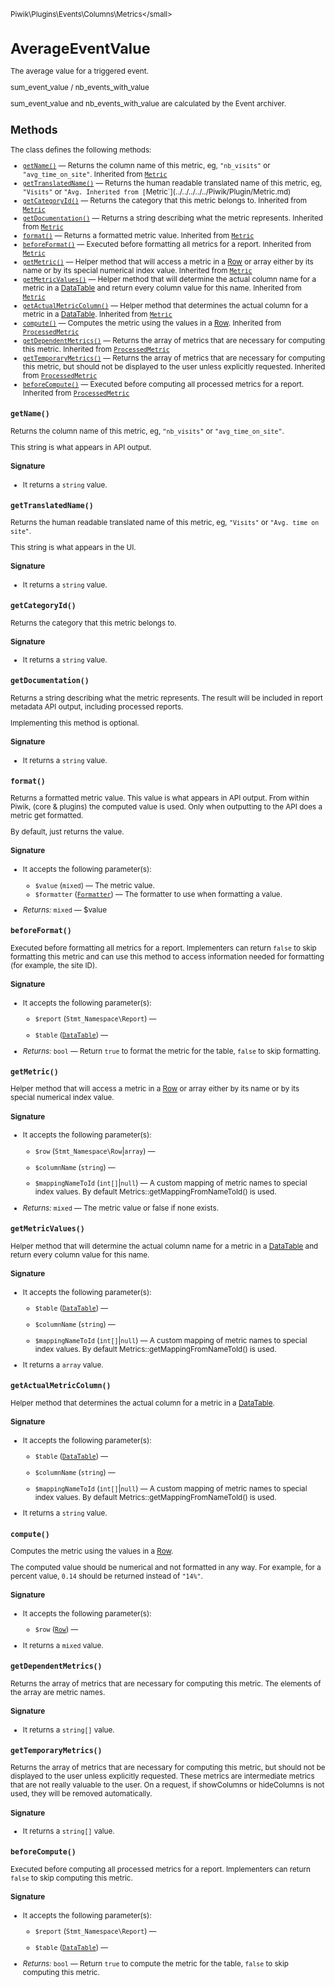 <small>Piwik\Plugins\Events\Columns\Metrics\</small>

AverageEventValue
=================

The average value for a triggered event.

sum_event_value / nb_events_with_value

sum_event_value and nb_events_with_value are calculated by the Event archiver.

Methods
-------

The class defines the following methods:

- [`getName()`](#getname) &mdash; Returns the column name of this metric, eg, `"nb_visits"` or `"avg_time_on_site"`. Inherited from [`Metric`](../../../../../Piwik/Plugin/Metric.md)
- [`getTranslatedName()`](#gettranslatedname) &mdash; Returns the human readable translated name of this metric, eg, `"Visits"` or `"Avg. Inherited from [`Metric`](../../../../../Piwik/Plugin/Metric.md)
- [`getCategoryId()`](#getcategoryid) &mdash; Returns the category that this metric belongs to. Inherited from [`Metric`](../../../../../Piwik/Plugin/Metric.md)
- [`getDocumentation()`](#getdocumentation) &mdash; Returns a string describing what the metric represents. Inherited from [`Metric`](../../../../../Piwik/Plugin/Metric.md)
- [`format()`](#format) &mdash; Returns a formatted metric value. Inherited from [`Metric`](../../../../../Piwik/Plugin/Metric.md)
- [`beforeFormat()`](#beforeformat) &mdash; Executed before formatting all metrics for a report. Inherited from [`Metric`](../../../../../Piwik/Plugin/Metric.md)
- [`getMetric()`](#getmetric) &mdash; Helper method that will access a metric in a [Row](/api-reference/Piwik/DataTable/Row) or array either by its name or by its special numerical index value. Inherited from [`Metric`](../../../../../Piwik/Plugin/Metric.md)
- [`getMetricValues()`](#getmetricvalues) &mdash; Helper method that will determine the actual column name for a metric in a [DataTable](/api-reference/Piwik/DataTable) and return every column value for this name. Inherited from [`Metric`](../../../../../Piwik/Plugin/Metric.md)
- [`getActualMetricColumn()`](#getactualmetriccolumn) &mdash; Helper method that determines the actual column for a metric in a [DataTable](/api-reference/Piwik/DataTable). Inherited from [`Metric`](../../../../../Piwik/Plugin/Metric.md)
- [`compute()`](#compute) &mdash; Computes the metric using the values in a [Row](/api-reference/Piwik/DataTable/Row). Inherited from [`ProcessedMetric`](../../../../../Piwik/Plugin/ProcessedMetric.md)
- [`getDependentMetrics()`](#getdependentmetrics) &mdash; Returns the array of metrics that are necessary for computing this metric. Inherited from [`ProcessedMetric`](../../../../../Piwik/Plugin/ProcessedMetric.md)
- [`getTemporaryMetrics()`](#gettemporarymetrics) &mdash; Returns the array of metrics that are necessary for computing this metric, but should not be displayed to the user unless explicitly requested. Inherited from [`ProcessedMetric`](../../../../../Piwik/Plugin/ProcessedMetric.md)
- [`beforeCompute()`](#beforecompute) &mdash; Executed before computing all processed metrics for a report. Inherited from [`ProcessedMetric`](../../../../../Piwik/Plugin/ProcessedMetric.md)

<a name="getname" id="getname"></a>
<a name="getName" id="getName"></a>
### `getName()`

Returns the column name of this metric, eg, `"nb_visits"` or `"avg_time_on_site"`.

This string is what appears in API output.

#### Signature

- It returns a `string` value.

<a name="gettranslatedname" id="gettranslatedname"></a>
<a name="getTranslatedName" id="getTranslatedName"></a>
### `getTranslatedName()`

Returns the human readable translated name of this metric, eg, `"Visits"` or `"Avg. time on site"`.

This string is what appears in the UI.

#### Signature

- It returns a `string` value.

<a name="getcategoryid" id="getcategoryid"></a>
<a name="getCategoryId" id="getCategoryId"></a>
### `getCategoryId()`

Returns the category that this metric belongs to.

#### Signature

- It returns a `string` value.

<a name="getdocumentation" id="getdocumentation"></a>
<a name="getDocumentation" id="getDocumentation"></a>
### `getDocumentation()`

Returns a string describing what the metric represents. The result will be included in report metadata
API output, including processed reports.

Implementing this method is optional.

#### Signature

- It returns a `string` value.

<a name="format" id="format"></a>
<a name="format" id="format"></a>
### `format()`

Returns a formatted metric value. This value is what appears in API output. From within Piwik,
(core & plugins) the computed value is used. Only when outputting to the API does a metric
get formatted.

By default, just returns the value.

#### Signature

-  It accepts the following parameter(s):
    - `$value` (`mixed`) &mdash;
       The metric value.
    - `$formatter` ([`Formatter`](../../../../../Piwik/Metrics/Formatter.md)) &mdash;
       The formatter to use when formatting a value.

- *Returns:*  `mixed` &mdash;
    $value

<a name="beforeformat" id="beforeformat"></a>
<a name="beforeFormat" id="beforeFormat"></a>
### `beforeFormat()`

Executed before formatting all metrics for a report. Implementers can return `false`
to skip formatting this metric and can use this method to access information needed for
formatting (for example, the site ID).

#### Signature

-  It accepts the following parameter(s):
    - `$report` (`Stmt_Namespace\Report`) &mdash;
      
    - `$table` ([`DataTable`](../../../../../Piwik/DataTable.md)) &mdash;
      

- *Returns:*  `bool` &mdash;
    Return `true` to format the metric for the table, `false` to skip formatting.

<a name="getmetric" id="getmetric"></a>
<a name="getMetric" id="getMetric"></a>
### `getMetric()`

Helper method that will access a metric in a [Row](/api-reference/Piwik/DataTable/Row) or array either by
its name or by its special numerical index value.

#### Signature

-  It accepts the following parameter(s):
    - `$row` (`Stmt_Namespace\Row`|`array`) &mdash;
      
    - `$columnName` (`string`) &mdash;
      
    - `$mappingNameToId` (`int[]`|`null`) &mdash;
       A custom mapping of metric names to special index values. By default Metrics::getMappingFromNameToId() is used.

- *Returns:*  `mixed` &mdash;
    The metric value or false if none exists.

<a name="getmetricvalues" id="getmetricvalues"></a>
<a name="getMetricValues" id="getMetricValues"></a>
### `getMetricValues()`

Helper method that will determine the actual column name for a metric in a
[DataTable](/api-reference/Piwik/DataTable) and return every column value for this name.

#### Signature

-  It accepts the following parameter(s):
    - `$table` ([`DataTable`](../../../../../Piwik/DataTable.md)) &mdash;
      
    - `$columnName` (`string`) &mdash;
      
    - `$mappingNameToId` (`int[]`|`null`) &mdash;
       A custom mapping of metric names to special index values. By default Metrics::getMappingFromNameToId() is used.
- It returns a `array` value.

<a name="getactualmetriccolumn" id="getactualmetriccolumn"></a>
<a name="getActualMetricColumn" id="getActualMetricColumn"></a>
### `getActualMetricColumn()`

Helper method that determines the actual column for a metric in a [DataTable](/api-reference/Piwik/DataTable).

#### Signature

-  It accepts the following parameter(s):
    - `$table` ([`DataTable`](../../../../../Piwik/DataTable.md)) &mdash;
      
    - `$columnName` (`string`) &mdash;
      
    - `$mappingNameToId` (`int[]`|`null`) &mdash;
       A custom mapping of metric names to special index values. By default Metrics::getMappingFromNameToId() is used.
- It returns a `string` value.

<a name="compute" id="compute"></a>
<a name="compute" id="compute"></a>
### `compute()`

Computes the metric using the values in a [Row](/api-reference/Piwik/DataTable/Row).

The computed value should be numerical and not formatted in any way. For example, for
a percent value, `0.14` should be returned instead of `"14%"`.

#### Signature

-  It accepts the following parameter(s):
    - `$row` ([`Row`](../../../../../Piwik/DataTable/Row.md)) &mdash;
      
- It returns a `mixed` value.

<a name="getdependentmetrics" id="getdependentmetrics"></a>
<a name="getDependentMetrics" id="getDependentMetrics"></a>
### `getDependentMetrics()`

Returns the array of metrics that are necessary for computing this metric. The elements
of the array are metric names.

#### Signature

- It returns a `string[]` value.

<a name="gettemporarymetrics" id="gettemporarymetrics"></a>
<a name="getTemporaryMetrics" id="getTemporaryMetrics"></a>
### `getTemporaryMetrics()`

Returns the array of metrics that are necessary for computing this metric, but should not
be displayed to the user unless explicitly requested. These metrics are intermediate
metrics that are not really valuable to the user. On a request, if showColumns or hideColumns
is not used, they will be removed automatically.

#### Signature

- It returns a `string[]` value.

<a name="beforecompute" id="beforecompute"></a>
<a name="beforeCompute" id="beforeCompute"></a>
### `beforeCompute()`

Executed before computing all processed metrics for a report. Implementers can return `false`
to skip computing this metric.

#### Signature

-  It accepts the following parameter(s):
    - `$report` (`Stmt_Namespace\Report`) &mdash;
      
    - `$table` ([`DataTable`](../../../../../Piwik/DataTable.md)) &mdash;
      

- *Returns:*  `bool` &mdash;
    Return `true` to compute the metric for the table, `false` to skip computing
             this metric.

